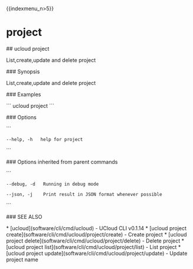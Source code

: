 {{indexmenu_n>5}}

# project

\#\# ucloud project

List,create,update and delete project

\#\#\# Synopsis

List,create,update and delete project

\#\#\# Examples

\`\`\` ucloud project \`\`\`

\#\#\# Options

\`\`\`

``` 
--help, -h   help for project 
```

\`\`\`

\#\#\# Options inherited from parent commands

\`\`\`

``` 
--debug, -d   Running in debug mode 
```

``` 
--json, -j    Print result in JSON format whenever possible 
```

\`\`\`

\#\#\# SEE ALSO

\* \[ucloud\](software/cli/cmd/ucloud) - UCloud CLI v0.1.14 \* \[ucloud
project create\](software/cli/cmd/ucloud/project/create) - Create
project \* \[ucloud project
delete\](software/cli/cmd/ucloud/project/delete) - Delete project \*
\[ucloud project list\](software/cli/cmd/ucloud/project/list) - List
project \* \[ucloud project
update\](software/cli/cmd/ucloud/project/update) - Update project name
